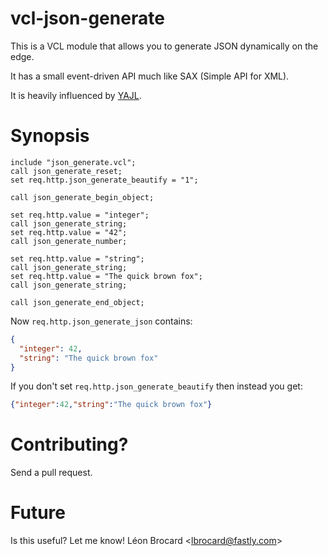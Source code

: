 # vcl-json-generate

This is a VCL module that allows you to generate JSON dynamically on the
edge.

It has a small event-driven API much like SAX (Simple API for XML).

It is heavily influenced by [YAJL](http://lloyd.github.io/yajl/).

# Synopsis

```vcl
include "json_generate.vcl";
call json_generate_reset;
set req.http.json_generate_beautify = "1";

call json_generate_begin_object;

set req.http.value = "integer";
call json_generate_string;
set req.http.value = "42";
call json_generate_number;

set req.http.value = "string";
call json_generate_string;
set req.http.value = "The quick brown fox";
call json_generate_string;

call json_generate_end_object;
```

Now `req.http.json_generate_json` contains:

```JSON
{
  "integer": 42,
  "string": "The quick brown fox"
}
```

If you don't set `req.http.json_generate_beautify` then instead you get:

```JSON
{"integer":42,"string":"The quick brown fox"}
```

# Contributing?

Send a pull request.

# Future

Is this useful? Let me know! Léon Brocard <<lbrocard@fastly.com>>
